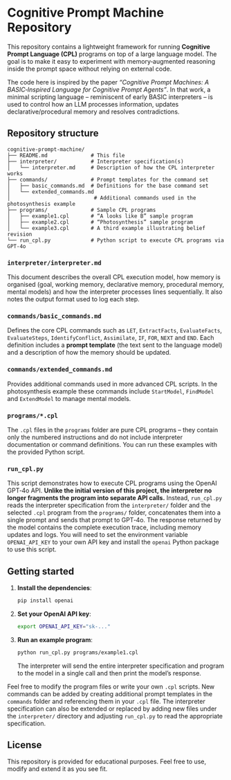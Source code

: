 # Cognitive Prompt Machine Repository

This repository contains a lightweight framework for running **Cognitive Prompt Language (CPL)** programs on top of a large language model.  The goal is to make it easy to experiment with memory‑augmented reasoning inside the prompt space without relying on external code.

The code here is inspired by the paper *“Cognitive Prompt Machines: A BASIC‑Inspired Language for Cognitive Prompt Agents”*.  In that work, a minimal scripting language – reminiscent of early BASIC interpreters – is used to control how an LLM processes information, updates declarative/procedural memory and resolves contradictions.

## Repository structure

```
cognitive-prompt-machine/
├── README.md              # This file
├── interpreter/           # Interpreter specification(s)
│   └── interpreter.md     # Description of how the CPL interpreter works
├── commands/              # Prompt templates for the command set
│   ├── basic_commands.md  # Definitions for the base command set
│   └── extended_commands.md
│                           # Additional commands used in the photosynthesis example
├── programs/              # Sample CPL programs
│   ├── example1.cpl       # “A looks like B” sample program
│   ├── example2.cpl       # “Photosynthesis” sample program
│   └── example3.cpl       # A third example illustrating belief revision
└── run_cpl.py             # Python script to execute CPL programs via GPT‑4o
```

### `interpreter/interpreter.md`

This document describes the overall CPL execution model, how memory is organised (goal, working memory, declarative memory, procedural memory, mental models) and how the interpreter processes lines sequentially.  It also notes the output format used to log each step.

### `commands/basic_commands.md`

Defines the core CPL commands such as `LET`, `ExtractFacts`, `EvaluateFacts`, `EvaluateSteps`, `IdentifyConflict`, `Assimilate`, `IF`, `FOR`, `NEXT` and `END`.  Each definition includes a **prompt template** (the text sent to the language model) and a description of how the memory should be updated.

### `commands/extended_commands.md`

Provides additional commands used in more advanced CPL scripts.  In the photosynthesis example these commands include `StartModel`, `FindModel` and `ExtendModel` to manage mental models.

### `programs/*.cpl`

The `.cpl` files in the `programs` folder are pure CPL programs – they contain only the numbered instructions and do not include interpreter documentation or command definitions.  You can run these examples with the provided Python script.

### `run_cpl.py`

This script demonstrates how to execute CPL programs using the OpenAI GPT‑4o API.  **Unlike the initial version of this project, the interpreter no longer fragments the program into separate API calls.**  Instead, `run_cpl.py` reads the interpreter specification from the `interpreter/` folder and the selected `.cpl` program from the `programs/` folder, concatenates them into a single prompt and sends that prompt to GPT‑4o.  The response returned by the model contains the complete execution trace, including memory updates and logs.  You will need to set the environment variable `OPENAI_API_KEY` to your own API key and install the `openai` Python package to use this script.

## Getting started

1. **Install the dependencies**:

   ```bash
   pip install openai
   ```

2. **Set your OpenAI API key**:

   ```bash
   export OPENAI_API_KEY="sk-..."
   ```

3. **Run an example program**:

   ```bash
   python run_cpl.py programs/example1.cpl
   ```

   The interpreter will send the entire interpreter specification and program to the model in a single call and then print the model’s response.

Feel free to modify the program files or write your own `.cpl` scripts.  New commands can be added by creating additional prompt templates in the `commands` folder and referencing them in your `.cpl` file.  The interpreter specification can also be extended or replaced by adding new files under the `interpreter/` directory and adjusting `run_cpl.py` to read the appropriate specification.

## License

This repository is provided for educational purposes.  Feel free to use, modify and extend it as you see fit.